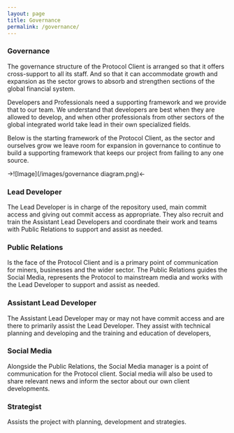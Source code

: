 ```yaml
---
layout: page
title: Governance
permalink: /governance/
---
```


### Governance

The governance structure of the Protocol Client is arranged so that it offers cross-support to all its staff. And so that it can accommodate growth and expansion as the sector grows to absorb and strengthen sections of the global financial system.


Developers and Professionals need a supporting framework and we provide that to our team. We understand that developers are best when they are allowed to develop, and when other professionals from other sectors of the global integrated world take lead in their own specialized fields.

Below is the starting framework of the Protocol Client, as the sector and ourselves grow we leave room for expansion in governance to continue to build a supporting framework that keeps our project from failing to any one source.

->![Image](/images/governance diagram.png)<-

### Lead Developer
The Lead Developer is in charge of the repository used, main commit access and giving out commit access as appropriate. They also recruit and train the Assistant Lead Developers and coordinate their work and teams with Public Relations to support and assist as needed.
			
### Public Relations
Is the face of the Protocol Client and is a primary point of communication for miners, businesses and the wider sector. The Public Relations guides the Social Media, represents the Protocol to mainstream media and works with the Lead Developer to support and assist as needed.

### Assistant Lead Developer			
The Assistant Lead Developer may or may not have commit access and are there to primarily assist the Lead Developer. They assist with technical planning and developing and the training and education of developers,

### Social Media
Alongside the Public Relations, the Social Media manager is a point of communication for the Protocol client. Social media will also be used to share relevant news and inform the sector about our own client developments.

### Strategist
Assists the project with planning, development and strategies.
